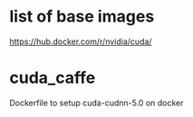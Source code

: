# list of base images
https://hub.docker.com/r/nvidia/cuda/


# cuda_caffe
Dockerfile to setup cuda-cudnn-5.0 on docker



